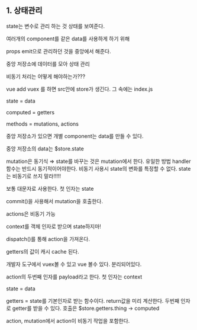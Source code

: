## 1. 상태관리

state는 변수로 관리 하는 것 상태를 보여준다.

여러개의  component를 같은 data를 사용하게 하기 위해

props emit으로 관리하던 것을 중앙에서 해준다.

중앙 저장소에 데이터를 모아 상태 관리

비동기 처리는 어떻게 해야하는가???

vue add vuex 를 하면 src안에 store가 생긴다. 그 속에는 index.js

state = data

computed = getters

methods = mutations, actions

중앙 저장소가 있으면 개별 component는 data를 만들 수 있다.

중앙 저장소의 data는 $store.state

mutation은 동기식 ⇒ state를 바꾸는 것은 mutation에서 한다. 유일한 방법  handler함수는 반드시 동기적이어야한다. 비동기 사용시 state의 변화를 특정할 수 없다. state는 비동기로 쓰지 말라!!!!!

보통 대문자로 사용한다. 첫 인자는 state

commit()을 사용해서 mutation을 호출한다.

actions은 비동기 가능

context를 객체 인자로 받으며 state하지마!

dispatch()를 통해 action을 가져온다.

getters의 값이 캐시 cache 된다.

개발자 도구에서 vuex볼 수 있고 vue 볼수 있다. 분리되어있다.

action의 두번째 인자를 payload라고 한다. 첫 인자는 context

state = data

getters = state를 기본인자로 받는 함수이다. return값을 미리 계산한다. 두번째 인자로 getter를 받을 수 있다.  호출은 $store.getters.thing → computed

action, mutation에서 action이 비동기 작업을 포함한다.
